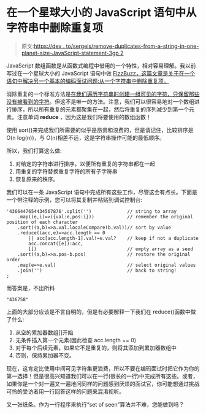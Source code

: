 # 在一个星球大小的 JavaScript 语句中从字符串中删除重复项

> 原文:[https://dev . to/sergeis/remove-duplicates-from-a-string-in-one-planet-size-JavaScript-statement-3gp 2](https://dev.to/sergeis/removing-duplicates-from-a-string-in-one-planet-size-javascript-statement-3gp2)

JavaScript 数组函数是从函数式编程中借用的一个特性，相对容易理解。我以前写过在一个星球大小的 JavaScript 语句中做 [FizzBuzz，这篇文章是关于在一个语句中解决另一个基本的编码面试问题:从一个字符串中删除重复项。](https://dev.to/sergeis/fizzbuzz-in-one-planet-size-javascript-statement-4oef)

消除重复的一个标准方法是[在我们遍历字符串时创建一组可见的字符，只保留那些没有被看到的字符](http://www.ardendertat.com/2012/01/06/programming-interview-questions-25-remove-duplicate-characters-in-string/)。但这不是唯一的方法。注意，我们可以很容易地对一个数组进行排序，所以所有重复的元素都聚集在一起，然后将重复的序列减少到第一个元素。注意单词 **reduce** ，因为这是我们将要使用的数组函数！

使用 sort()来完成我们所需要的似乎是昂贵和浪费的，但是请记住，比较排序是 O(n log(n))，与 O(n)相差不远，这是字符串操作可能的最低顺序。

所以，我们打算这么做:

1.  对给定的字符串进行排序，以便所有重复的字符串都在一起
2.  用重复的字符替换重复字符的所有子字符串
3.  恢复原来的秩序。

我们可以在一条 JavaScript 语句中完成所有这些工作，尽管这会有点长。下面是一个带注释的示例，您可以将其复制并粘贴到调试控制台:

```
'4366447654434567876'.split('')             // string to array
    .map((e,i)=>({val:e,pos:i}))            // remember the original position of each character
    .sort((a,b)=>a.val.localeCompare(b.val))// sort by value
    .reduce((acc,e)=>acc.length == 0 
        || acc[acc.length-1].val!=e.val?    // keep if not a duplicate 
        acc.concat([e]):acc, 
        [])                                 // empty array as a seed        
    .sort((a,b)=>a.pos-b.pos)               // restore the original order
    .map(e=>e.val)                          // select original values
    .join('')                               // back to string!
; 
```

而答案是，不出所料

```
"436758" 
```

上面的大部分应该是不言自明的，但是有必要解释一下我们在 reduce()函数中做了什么:

1.  从空的累加器数组[]开始
2.  无条件插入第一个元素(因此检查 acc.length == 0)
3.  对于每个后续元素，如果它不是重复的，则将其添加到累加器数组中
4.  否则，保持累加器不变。

现在，这肯定比使用中间可见字符集更浪费，所以不要在编码面试时把它作为你的第一选择！但是很高兴知道我们可以在一行(很长的一行)中完成所有这些。或者，如果你是一个对一遍又一遍地问同样的问题感到厌烦的面试官，你可能想通过挑战可怜的受访者用一行回答这样的问题来混淆视听。

又一张纸条。作为一行程序来执行“set of seen”算法并不难，您能做到吗？